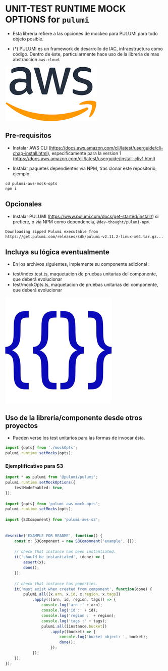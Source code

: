 # UNIT-TEST RUNTIME MOCK OPTIONS for `pulumi`

- Esta libreria refiere a las opciones de mockeo para PULUMI para todo objeto posible.

- (*) PULUMI es un framework de desarrollo de IAC, infraestructura como código. Dentro de éste, particularmente hace uso de la libreria de mas abstraccion `aws-cloud`.

![AWS-logo](images/aws.png?raw=true) 


## Pre-requisitos

- Instalar AWS CLI (https://docs.aws.amazon.com/cli/latest/userguide/cli-chap-install.html), especificamente para la version 1 (https://docs.aws.amazon.com/cli/latest/userguide/install-cliv1.html)


- Instalar paquetes dependientes via NPM, tras clonar este repositorio, ejemplo:
```
cd pulumi-aws-mock-opts
npm i
```


## Opcionales

- Instalar PULUMI (https://www.pulumi.com/docs/get-started/install/) si prefiere, o via NPM como dependencia, `@dev-thought/pulumi-npm`.
```
Downloading zipped Pulumi executable from https://get.pulumi.com/releases/sdk/pulumi-v2.11.2-linux-x64.tar.gz...
```


## Incluya su lógica eventualmente

- En los archivos siguientes, implemente su componente adicional :
+ test/index.test.ts, maquetacion de pruebas unitarias del componente, que deberá evolucionar
+ test/mockOpts.ts, maquetacion de pruebas unitarias del componente, que deberá evolucionar


![template](images/code-template.png?raw=true)


## Uso de la librería/componente desde otros proyectos

- Pueden verse los test unitarios para las formas de invocar ésta.

``` typescript
import {opts} from './mockOpts';
pulumi.runtime.setMocks(opts);
```

###  Ejemplificativo para S3 

``` typescript
import * as pulumi from '@pulumi/pulumi';
pulumi.runtime.setMockOptions({
    testModeEnabled: true,
});

import {opts} from 'pulumi-aws-mock-opts';
pulumi.runtime.setMocks(opts);

import {S3Component} from 'pulumi-aws-s3';


describe('EXAMPLE FOR README', function() {
    const x: S3Component = new S3Component('example', {});

    // check that instance has been instantiated.
    it('should be instantiated', (done) => {
        assert(x);
        done();
    });
    
    // check that instance has poperties.
    it('must exist when created from component', function(done) {
        pulumi.all([x.arn, x.id, x.region, x.tags])
            .apply(([arn, id, region, tags]) => {
                console.log('arn :' + arn);
                console.log('id :' + id);
                console.log('region :' + region);
                console.log('tags :' + tags);
                pulumi.all([instance.bucket])
                    .apply((bucket) => {
                        console.log('bucket object: ', bucket);
                        done();
                    });
            });
    });
});
```


